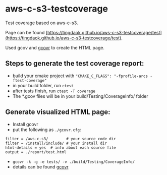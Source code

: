 # aws-c-s3-testcoverage

Test coverage based on aws-c-s3.

Page can be found [https://tingdaok.github.io/aws-c-s3-testcoverage/test](https://tingdaok.github.io/aws-c-s3-testcoverage/test).

Used gcov and [gcovr](https://gcovr.com/en/stable/) to create the HTML page.

## Steps to generate the test coverage report:

- build your cmake project with `"CMAKE_C_FLAGS": "-fprofile-arcs -ftest-coverage"`
- in your build folder, run `ctest`
- after tests finish, run `ctest -T coverage`
- The *.gcov files will be in your build/Testing/CoverageInfo/ folder

## Generate visualized HTML page:

- Install gcovr
- put the following as `./gcovr.cfg`:

```
filter = /aws-c-s3/        # your source code dir
filter = /install/include/ # your install dir
html-details = yes  # info about each source file
output = ./report/test.html
```

- `gcovr -k -g -e tests/ -v ./build/Testing/CoverageInfo/`
- details can be found [gcovr](https://gcovr.com/en/stable/)
